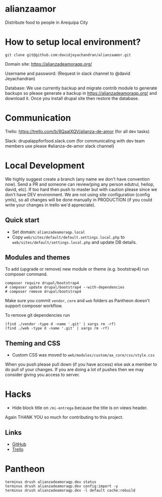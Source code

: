 # alianzaamor

Distribute food to people in Arequipa City

# How to setup local environment?

    git clone git@github.com:davidjeyachandran/alianzaamor.git    

Domain site: https://alianzadeamoraqp.org/

Username and password: (Request in slack channel to @david Jeyachandran)

Database: We use currently backup and migrate contrib module to generate backups so please generate a backup in https://alianzadeamoraqp.org/ and download it. Once you install drupal site then restore the database.

# Communication

Trello: https://trello.com/b/8QaalXQV/alianza-de-amor (for all dev tasks)

Slack: drupalappforfood.slack.com (for communicating with dev team members use please #alianza-de-amor slack channel)

# Local Development

We highly suggest create a branch (any name we don't have convention now). Send a PR and someone can review(ping any person edutrul, heilop, david, etc). If too hard then push to master but with caution please since we don't have DEV environment.
We are not using site configuration (config ymls), so all changes will be done manually in PRODUCTION (if you could write your changes in trello we'd appreciate).

## Quick start

* Set domain: `alianzadeamoraqp.local`
* Copy `web/sites/default/default.settings.local.php` to 
  `web/sites/default/settings.local.php` and update DB details.

## Modules and themes

To add (upgrade or remove) new module or theme (e.g. bootstrap4) run composer command.

```
composer require drupal/bootstrap4
# composer update drupal/bootstrap4 --with-dependencies
# composer remove drupal/bootstrap4
```

Make sure you commit `vendor`, `core` and `web` folders as Pantheon doesn't support composer workflow.

To remove git dependencies run 

```
(find ./vendor -type d -name '.git' | xargs rm -rf)
(find ./web -type d -name '.git' | xargs rm -rf)
```

## Theming and CSS

* Custom CSS was moved to `web/modules/custom/aa_core/css/style.css`

When you push please pull down (if you have access) else ask a member to do pull of your changes. If you are doing a lot of pushes then we may consider giving you access to server.

# Hacks
- Hide block title on `/mi-entrega` because the title is on views header.

Again THANK YOU so much for contributing to this project.

## Links

* [GitHub](https://github.com/davidjeyachandran/alianzaamor/)
* [Trello](https://trello.com/b/8QaalXQV/alianza-de-amor (for all dev tasks))

# Pantheon

```
terminus drush alianzadeamoraqp.dev status
terminus drush alianzadeamoraqp.dev config:import -y
terminus drush alianzadeamoraqp.dev -l default cache:rebuild
```
